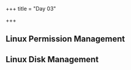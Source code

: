 +++
title = "Day 03"

+++

## Linux Permission Management
## Linux Disk Management









































































































































































































































































































